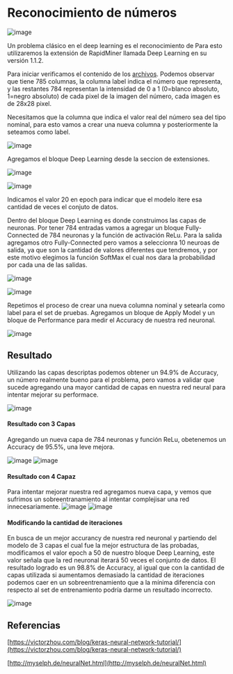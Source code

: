 # Reconocimiento de números 

![image](https://user-images.githubusercontent.com/11593599/143690419-de3a89f4-c50e-45a0-ab8e-4312ee57902f.png)

Un problema clásico en el deep learning es el reconocimiento de 
Para esto utilizaremos la extensión de RapidMiner llamada Deep Learning en su versión 1.1.2.

Para iniciar verificamos el contenido de los [archivos](https://drive.google.com/drive/folders/13wovnAqprxlWX1ABUrXQgfkNO7qq7eKQ?usp=sharing).
Podemos observar que tiene 785 columnas, la columna label indica el número que representa, y las restantes 784 representan la intensidad de 0 a 1 (0=blanco absoluto, 1=negro absoluto) de cada pixel de la imagen del número, cada imagen es de 28x28 pixel. 

Necesitamos que la columna que indica el valor real del número sea del tipo nominal, para esto vamos a crear una nueva columna y posteriormente la seteamos como label.

![image](https://user-images.githubusercontent.com/11593599/143719831-1a1dd7e5-f7a4-4d6b-96be-4f296a2874bb.png)

Agregamos el bloque Deep Learning desde la seccion de extensiones.

![image](https://user-images.githubusercontent.com/11593599/143719869-4777f636-bb13-4049-8a51-d69a8a7b870f.png)

![image](https://user-images.githubusercontent.com/11593599/143719884-33ddc7b5-440f-4e60-ac75-4f5ca48c8f99.png)

Indicamos el valor 20 en epoch para indicar que el modelo itere esa cantidad de veces el conjuto de datos.

Dentro del bloque Deep Learning es donde construimos las capas de neuronas.
Por tener 784 entradas vamos a agregar un bloque Fully-Connected de 784 neuronas y la función de activación ReLu. Para la salida agregamos otro Fully-Connected pero vamos a seleccionra 10 neuroas de salida, ya que son la cantidad de valores diferentes que tendremos, y por este motivo elegimos la función SoftMax el cual nos dara la probabilidad por cada una de las salidas.

![image](https://user-images.githubusercontent.com/11593599/143718524-134cf6cd-b87e-492c-8f52-11cd81512658.png)

![image](https://user-images.githubusercontent.com/11593599/143718516-fd7d19e7-a978-4f3c-9006-4a04f41024cd.png)

Repetimos el proceso de crear una nueva columna nominal y setearla como label para el set de pruebas. Agregamos un bloque de Apply Model y un bloque de Performance para medir el Accuracy de nuestra red neuronal.

![image](https://user-images.githubusercontent.com/11593599/143718511-78428793-f15a-49aa-a1e3-7dbc90c92d3f.png)

## Resultado
Utilizando las capas descriptas podemos obtener un 94.9% de Accuracy, un número realmente bueno para el problema, pero vamos a validar que sucede agregando una mayor cantidad de capas en nuestra red neural para intentar mejorar su performace.

![image](https://user-images.githubusercontent.com/11593599/143690639-251754a2-3eab-40b1-9c26-927b4055fe6f.png)

#### Resultado con 3 Capas
Agregando un nueva capa de 784 neuronas y función ReLu, obetenemos un Accuracy de 95.5%, una leve mejora. 

![image](https://user-images.githubusercontent.com/11593599/143690677-d3d4dfea-a645-4e88-9be9-851c8e92a3dc.png)
![image](https://user-images.githubusercontent.com/11593599/143716573-2e01508d-966c-47de-b011-b81f3b90abfa.png)


#### Resultado con 4 Capaz
Para intentar mejorar nuestra red agregamos nueva capa, y vemos que sufrimos un sobreentranamiento al intentar complejisar una red innecesariamente.
![image](https://user-images.githubusercontent.com/11593599/143716960-7afe335e-7e87-4fe3-bd10-dd5f97778c40.png)
![image](https://user-images.githubusercontent.com/11593599/143718504-2fc7d137-f532-4b98-8038-e8dbff154acf.png)

#### Modificando la cantidad de iteraciones
En busca de un mejor accurancy de nuestra red neuronal y partiendo del modelo de 3 capas el cual fue la mejor estructura de las probadas, modificamos el valor epoch a 50 de nuestro bloque Deep Learning, este valor señala que la red neuronal iterará 50 veces el conjunto de datos.
El resultado logrado es un 98.8% de Accuracy, al igual que con la cantidad de capas utilizada si aumentamos demasiado la cantidad de iteraciones podemos caer en un sobreentrenamiento que a la mínima diferencia con respecto al set de entrenamiento podría darme un resultado incorrecto.

![image](https://user-images.githubusercontent.com/11593599/143723441-3c79ac30-e666-4d12-b38f-81edddb06496.png)


## Referencias
[https://victorzhou.com/blog/keras-neural-network-tutorial/](https://victorzhou.com/blog/keras-neural-network-tutorial/)

[http://myselph.de/neuralNet.html](http://myselph.de/neuralNet.html)
